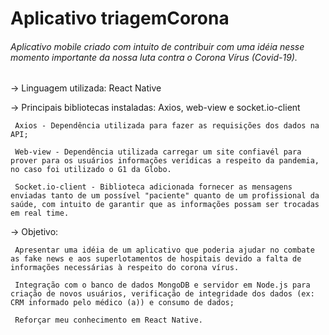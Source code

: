 # Aplicativo triagemCorona
###### Aplicativo mobile criado com intuito de contribuir com uma idéia nesse momento importante da nossa luta contra o Corona Vírus (Covid-19).

-> Linguagem utilizada: React Native


-> Principais bibliotecas instaladas: Axios, web-view e socket.io-client

     Axios - Dependência utilizada para fazer as requisições dos dados na API;
     
     Web-view - Dependência utilizada carregar um site confiavél para prover para os usuários informações verídicas a respeito da pandemia, no caso foi utilizado o G1 da Globo.

     Socket.io-client - Biblioteca adicionada fornecer as mensagens enviadas tanto de um possível "paciente" quanto de um profissional da saúde, com intuito de garantir que as informações possam ser trocadas em real time.
     

-> Objetivo: 

     Apresentar uma idéia de um aplicativo que poderia ajudar no combate as fake news e aos superlotamentos de hospitais devido a falta de informações necessárias à respeito do corona vírus.
     
     Integração com o banco de dados MongoDB e servidor em Node.js para criação de novos usuários, verificação de integridade dos dados (ex: CRM informado pelo médico (a)) e consumo de dados;
     
     Reforçar meu conhecimento em React Native.
    
